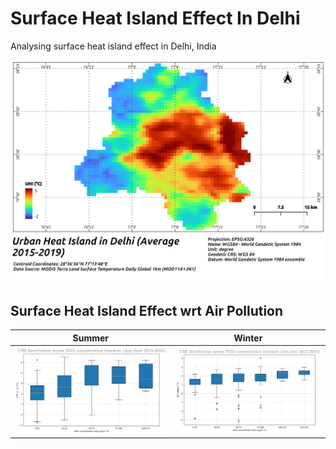 # Surface Heat Island Effect In Delhi
Analysing surface heat island effect in Delhi, India

![](./result/uhi-effect-delhi.png)

## Surface Heat Island Effect wrt Air Pollution

Summer             |  Winter
:-------------------------:|:-------------------------:
![](./result/summer_NO2_uhi_dist.jpg)  |  ![](./result/winter_NO2_uhi_dist.jpg)
